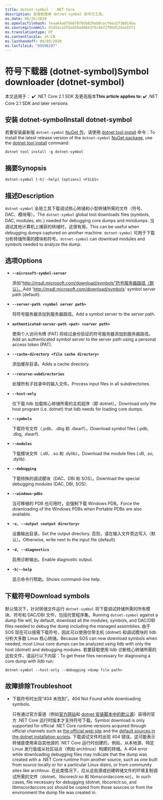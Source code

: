 ```yaml
---
title: dotnet-symbol - .NET Core
description: 安装和使用 dotnet-symbol 命令行工具。
ms.date: 08/26/2020
ms.openlocfilehash: feaa64ad756878f85b829ab0cecf6ea2736014ba
ms.sourcegitcommit: 43d5aca3fda42bad8843f6c4e72f6bd52daa55f1
ms.translationtype: HT
ms.contentlocale: zh-CN
ms.lasthandoff: 09/09/2020
ms.locfileid: "89598287"
---
```

# <a name="symbol-downloader-dotnet-symbol"></a><span data-ttu-id="92bc9-103">符号下载器 (dotnet-symbol)</span><span class="sxs-lookup"><span data-stu-id="92bc9-103">Symbol downloader (dotnet-symbol)</span></span>

<span data-ttu-id="92bc9-104">本文适用于： ✔️ .NET Core 2.1 SDK 及更高版本</span><span class="sxs-lookup"><span data-stu-id="92bc9-104">**This article applies to:** ✔️ .NET Core 2.1 SDK and later versions</span></span>

## <a name="install-dotnet-symbol"></a><span data-ttu-id="92bc9-105">安装 dotnet-symbol</span><span class="sxs-lookup"><span data-stu-id="92bc9-105">Install dotnet-symbol</span></span>

<span data-ttu-id="92bc9-106">若要安装最新版 `dotnet-symbol` [NuGet 包](https://www.nuget.org/packages/dotnet-symbol)，请使用 [dotnet tool install](../tools/dotnet-tool-install.md) 命令：</span><span class="sxs-lookup"><span data-stu-id="92bc9-106">To install the latest release version of the `dotnet-symbol` [NuGet package](https://www.nuget.org/packages/dotnet-symbol), use the [dotnet tool install](../tools/dotnet-tool-install.md) command:</span></span>

```dotnetcli
dotnet tool install -g dotnet-symbol
```

## <a name="synopsis"></a><span data-ttu-id="92bc9-107">摘要</span><span class="sxs-lookup"><span data-stu-id="92bc9-107">Synopsis</span></span>

```console
dotnet-symbol [-h|--help] [options] <FILES>
```

## <a name="description"></a><span data-ttu-id="92bc9-108">描述</span><span class="sxs-lookup"><span data-stu-id="92bc9-108">Description</span></span>

<span data-ttu-id="92bc9-109">`dotnet-symbol` 全局工具下载调试核心转储和小型转储所需的文件（符号、DAC、模块等）。</span><span class="sxs-lookup"><span data-stu-id="92bc9-109">The `dotnet-symbol` global tool downloads files (symbols, DAC, modules, etc.) needed for debugging core dumps and minidumps.</span></span> <span data-ttu-id="92bc9-110">当调试其他计算机上捕获的转储时，这很有用。</span><span class="sxs-lookup"><span data-stu-id="92bc9-110">This can be useful when debugging dumps captured on another machine.</span></span> <span data-ttu-id="92bc9-111">`dotnet-symbol` 可用于下载分析转储所需的模块和符号。</span><span class="sxs-lookup"><span data-stu-id="92bc9-111">`dotnet-symbol` can download modules and symbols needed to analyze the dump.</span></span>

## <a name="options"></a><span data-ttu-id="92bc9-112">选项</span><span class="sxs-lookup"><span data-stu-id="92bc9-112">Options</span></span>

- **`--microsoft-symbol-server`**

  <span data-ttu-id="92bc9-113">添加“http://msdl.microsoft.com/download/symbols”符号服务器路径（默认）。</span><span class="sxs-lookup"><span data-stu-id="92bc9-113">Add 'http://msdl.microsoft.com/download/symbols' symbol server path (default).</span></span>

- **`--server-path <symbol server path>`**

  <span data-ttu-id="92bc9-114">将符号服务器添加到服务器路径。</span><span class="sxs-lookup"><span data-stu-id="92bc9-114">Add a symbol server to the server path.</span></span>

- **`authenticated-server-path <pat> <server path>`**

  <span data-ttu-id="92bc9-115">使用个人访问令牌 (PAT) 将经过身份验证的符号服务器添加到服务器路径。</span><span class="sxs-lookup"><span data-stu-id="92bc9-115">Add an authenticated symbol server to the server path using a personal access token (PAT).</span></span>

- **`--cache-directory <file cache directory>`**

  <span data-ttu-id="92bc9-116">添加缓存目录。</span><span class="sxs-lookup"><span data-stu-id="92bc9-116">Adds a cache directory.</span></span>

- **`--recurse-subdirectories`**

  <span data-ttu-id="92bc9-117">处理所有子目录中的输入文件。</span><span class="sxs-lookup"><span data-stu-id="92bc9-117">Process input files in all subdirectories.</span></span>

- **`--host-only`**

  <span data-ttu-id="92bc9-118">仅下载 lldb 加载核心转储所需的主机程序（即 dotnet）。</span><span class="sxs-lookup"><span data-stu-id="92bc9-118">Download only the host program (i.e. dotnet) that lldb needs for loading core dumps.</span></span>

- **`--symbols`**

  <span data-ttu-id="92bc9-119">下载符号文件（.pdb、.dbg 和 .dwarf）。</span><span class="sxs-lookup"><span data-stu-id="92bc9-119">Download symbol files (.pdb, .dbg, .dwarf).</span></span>

- **`--modules`**

  <span data-ttu-id="92bc9-120">下载模块文件（.dll、.so 和 .dylib）。</span><span class="sxs-lookup"><span data-stu-id="92bc9-120">Download the module files (.dll, .so, .dylib).</span></span>

- **`--debugging`**

  <span data-ttu-id="92bc9-121">下载特殊的调试模块（DAC、DBI 和 SOS）。</span><span class="sxs-lookup"><span data-stu-id="92bc9-121">Download the special debugging modules (DAC, DBI, SOS).</span></span>

- **`--windows-pdbs`**

  <span data-ttu-id="92bc9-122">当可移植的 PDB 也可用时，会强制下载 Windows PDB。</span><span class="sxs-lookup"><span data-stu-id="92bc9-122">Force the downloading of the Windows PDBs when Portable PDBs are also available.</span></span>

- **`-o, --output <output directory>`**

  <span data-ttu-id="92bc9-123">设置输出目录。</span><span class="sxs-lookup"><span data-stu-id="92bc9-123">Set the output directory.</span></span> <span data-ttu-id="92bc9-124">否则，请在输入文件旁边写入（默认）。</span><span class="sxs-lookup"><span data-stu-id="92bc9-124">Otherwise, write next to the input file (default).</span></span>

- **`-d, --diagnostics`**

  <span data-ttu-id="92bc9-125">启用诊断输出。</span><span class="sxs-lookup"><span data-stu-id="92bc9-125">Enable diagnostic output.</span></span>

- **`-h|--help`**

  <span data-ttu-id="92bc9-126">显示命令行帮助。</span><span class="sxs-lookup"><span data-stu-id="92bc9-126">Shows command-line help.</span></span>

## <a name="download-symbols"></a><span data-ttu-id="92bc9-127">下载符号</span><span class="sxs-lookup"><span data-stu-id="92bc9-127">Download symbols</span></span>

<span data-ttu-id="92bc9-128">默认情况下，针对转储文件运行 `dotnet-symbol` 将下载调试转储所需的所有模块、符号和 DAC/DBI 文件，包括托管程序集。</span><span class="sxs-lookup"><span data-stu-id="92bc9-128">Running `dotnet-symbol` against a dump file will, by default, download all the modules, symbols, and DAC/DBI files needed to debug the dump including the managed assemblies.</span></span> <span data-ttu-id="92bc9-129">由于 SOS 现在可以按需下载符号，因此可以使用仅带主机 (dotnet) 和调试模块的 lldb 分析大多数 Linux 核心转储。</span><span class="sxs-lookup"><span data-stu-id="92bc9-129">Because SOS can now download symbols when needed, most Linux core dumps can be analyzed using lldb with only the host (dotnet) and debugging modules.</span></span> <span data-ttu-id="92bc9-130">若要获取使用 lldb 诊断核心转储所需的这些文件，请运行以下内容：</span><span class="sxs-lookup"><span data-stu-id="92bc9-130">To get these files necessary for diagnosing a core dump with lldb run:</span></span>

```console
dotnet-symbol --host-only --debugging <dump file path>
```

## <a name="troubleshoot"></a><span data-ttu-id="92bc9-131">故障排除</span><span class="sxs-lookup"><span data-stu-id="92bc9-131">Troubleshoot</span></span>

- <span data-ttu-id="92bc9-132">下载符号时出现“404 未找到”。</span><span class="sxs-lookup"><span data-stu-id="92bc9-132">404 Not Found while downloading symbols.</span></span>

   <span data-ttu-id="92bc9-133">只有通过官方渠道（例如[官方网站](https://dotnet.microsoft.com/download/dotnet-core)和 [dotnet 安装脚本中的默认源](https://docs.microsoft.com/dotnet/core/tools/dotnet-install-scripts)）获得的官方 .NET Core 运行时版本才支持符号下载。</span><span class="sxs-lookup"><span data-stu-id="92bc9-133">Symbol download is only supported for official .NET Core runtime versions acquired through official channels such as [the official web site](https://dotnet.microsoft.com/download/dotnet-core) and the [default sources in the dotnet installation scripts](https://docs.microsoft.com/dotnet/core/tools/dotnet-install-scripts).</span></span> <span data-ttu-id="92bc9-134">下载调试文件时出现 404 错误，这可能表示转储是使用来自其他源的 .NET Core 运行时创建的，例如，从本地源、特定 Linux 发行版或从社区站点（例如 archlinux）构建的转储。</span><span class="sxs-lookup"><span data-stu-id="92bc9-134">A 404 error while downloading debugging files may indicate that the dump was created with a .NET Core runtime from another source, such as one built from source locally or for a particular Linux distro, or from community sites like archlinux.</span></span> <span data-ttu-id="92bc9-135">在此类情况下，应从这些源或创建转储文件的环境复制调试所需的文件（dotnet、libcoreclr.so 和 libmscordaccore.so）。</span><span class="sxs-lookup"><span data-stu-id="92bc9-135">In such cases, file necessary for debugging (dotnet, libcoreclr.so, and libmscordaccore.so) should be copied from those sources or from the environment the dump file was created in.</span></span>
